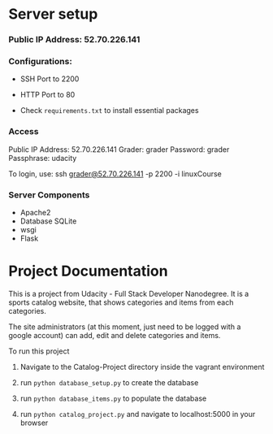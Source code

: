 # Server setup

### Public IP Address: 52.70.226.141

### Configurations:

- SSH Port to 2200 

- HTTP Port to 80

- Check `requirements.txt` to install essential packages 

### Access

Public IP Address: 52.70.226.141
Grader: grader
Password: grader
Passphrase: udacity

To login, use: ssh grader@52.70.226.141 -p 2200 -i linuxCourse


### Server Components

- Apache2
- Database SQLite
- wsgi
- Flask


# Project Documentation

This is a project from Udacity - Full Stack Developer Nanodegree. It is a sports catalog website, that shows categories and items from each categories.

The site administrators (at this moment, just need to be logged with a google account) can add, edit and delete categories and items.

To run this project

1. Navigate to the Catalog-Project directory inside the vagrant environment

2. run `python database_setup.py` to create the database

3. run `python database_items.py` to populate the database

4. run `python catalog_project.py` and navigate to localhost:5000 in your browser
